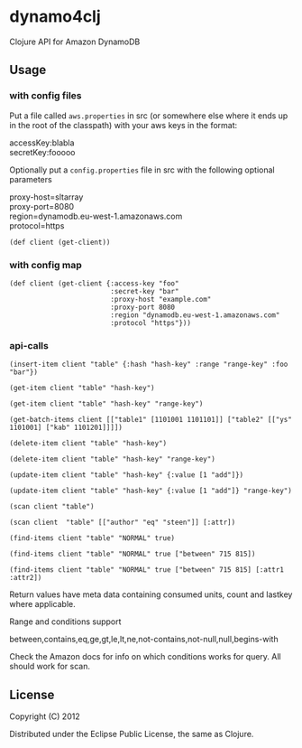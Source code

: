 # dynamo4clj

Clojure API for Amazon DynamoDB

## Usage

### with config files
Put a file called `aws.properties` in src (or somewhere else where it ends up in the root of the classpath) with your aws keys in the format:

accessKey:blabla    
secretKey:fooooo    

Optionally put a `config.properties` file in src with the following optional parameters

proxy-host=sltarray   
proxy-port=8080  
region=dynamodb.eu-west-1.amazonaws.com  
protocol=https

    (def client (get-client))


### with config map 

    (def client (get-client {:access-key "foo"
                             :secret-key "bar"
                             :proxy-host "example.com" 
                             :proxy-port 8080 
                             :region "dynamodb.eu-west-1.amazonaws.com"
                             :protocol "https"}))

### api-calls 

    (insert-item client "table" {:hash "hash-key" :range "range-key" :foo "bar"})

    (get-item client "table" "hash-key")
    
    (get-item client "table" "hash-key" "range-key")

    (get-batch-items client [["table1" [1101001 1101101]] ["table2" [["ys" 1101001] ["kab" 1101201]]]])

    (delete-item client "table" "hash-key")
    
    (delete-item client "table" "hash-key" "range-key")

    (update-item client "table" "hash-key" {:value [1 "add"]})
     
    (update-item client "table" "hash-key" {:value [1 "add"]} "range-key")

    (scan client "table")

    (scan client  "table" [["author" "eq" "steen"]] [:attr])

    (find-items client "table" "NORMAL" true)   

    (find-items client "table" "NORMAL" true ["between" 715 815])

    (find-items client "table" "NORMAL" true ["between" 715 815] [:attr1 :attr2])

Return values have meta data containing consumed units, count and lastkey where applicable.

Range and conditions support

between,contains,eq,ge,gt,le,lt,ne,not-contains,not-null,null,begins-with

Check the Amazon docs for info on which conditions works for query. All should work for scan.

## License

Copyright (C) 2012 

Distributed under the Eclipse Public License, the same as Clojure.
